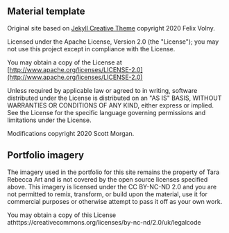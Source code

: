 ## Material template

Original site based on [Jekyll Creative Theme](https://github.com/volny/creative-theme-jekyll) copyright 2020 Felix Volny.

Licensed under the Apache License, Version 2.0 (the "License"); you may not use this project except in compliance with the License. 

You may obtain a copy of the License at [http://www.apache.org/licenses/LICENSE-2.0](http://www.apache.org/licenses/LICENSE-2.0)

Unless required by applicable law or agreed to in writing, software distributed under the License is distributed on an "AS IS" BASIS, WITHOUT WARRANTIES OR CONDITIONS OF ANY KIND, either express or implied. See the License for the specific language governing permissions and limitations under the License.

Modifications copyright 2020 Scott Morgan.

## Portfolio imagery 

The imagery used in the portfolio for this site remains the property of Tara Rebecca Art and is not covered by the open source licenses specified above. This imagery is licensed under the CC BY-NC-ND 2.0 and you are not permitted to remix, transform, or build upon the material, use it for commercial purposes or otherwise attempt to pass it off as your own work.

You may obtain a copy of this License athttps://creativecommons.org/licenses/by-nc-nd/2.0/uk/legalcode
